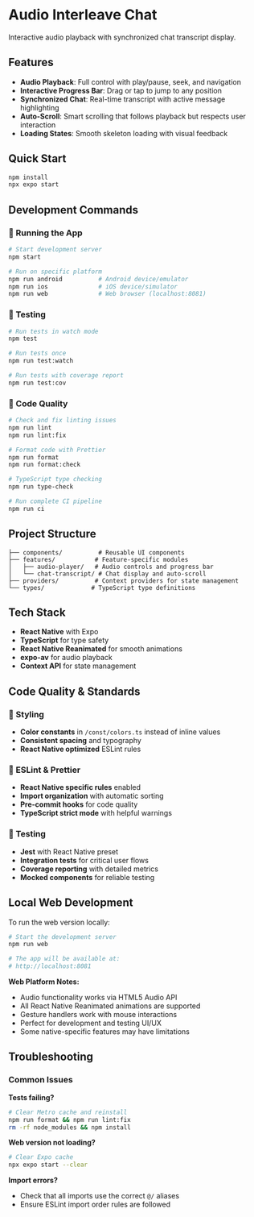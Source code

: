 # Audio Interleave Chat

Interactive audio playback with synchronized chat transcript display.

## Features

- **Audio Playback**: Full control with play/pause, seek, and navigation
- **Interactive Progress Bar**: Drag or tap to jump to any position
- **Synchronized Chat**: Real-time transcript with active message highlighting
- **Auto-Scroll**: Smart scrolling that follows playback but respects user interaction
- **Loading States**: Smooth skeleton loading with visual feedback

## Quick Start

```bash
npm install
npx expo start
```

## Development Commands

### 🚀 Running the App

```bash
# Start development server
npm start

# Run on specific platform
npm run android          # Android device/emulator
npm run ios              # iOS device/simulator
npm run web              # Web browser (localhost:8081)
```

### 🧪 Testing

```bash
# Run tests in watch mode
npm test

# Run tests once
npm run test:watch

# Run tests with coverage report
npm run test:cov
```

### 🔧 Code Quality

```bash
# Check and fix linting issues
npm run lint
npm run lint:fix

# Format code with Prettier
npm run format
npm run format:check

# TypeScript type checking
npm run type-check

# Run complete CI pipeline
npm run ci
```

## Project Structure

```
├── components/          # Reusable UI components
├── features/           # Feature-specific modules
│   ├── audio-player/   # Audio controls and progress bar
│   └── chat-transcript/ # Chat display and auto-scroll
├── providers/          # Context providers for state management
└── types/             # TypeScript type definitions
```

## Tech Stack

- **React Native** with Expo
- **TypeScript** for type safety
- **React Native Reanimated** for smooth animations
- **expo-av** for audio playback
- **Context API** for state management

## Code Quality & Standards

### 🎨 Styling

- **Color constants** in `/const/colors.ts` instead of inline values
- **Consistent spacing** and typography
- **React Native optimized** ESLint rules

### 📏 ESLint & Prettier

- **React Native specific rules** enabled
- **Import organization** with automatic sorting
- **Pre-commit hooks** for code quality
- **TypeScript strict mode** with helpful warnings

### 🧪 Testing

- **Jest** with React Native preset
- **Integration tests** for critical user flows
- **Coverage reporting** with detailed metrics
- **Mocked components** for reliable testing

## Local Web Development

To run the web version locally:

```bash
# Start the development server
npm run web

# The app will be available at:
# http://localhost:8081
```

**Web Platform Notes:**

- Audio functionality works via HTML5 Audio API
- All React Native Reanimated animations are supported
- Gesture handlers work with mouse interactions
- Perfect for development and testing UI/UX
- Some native-specific features may have limitations

## Troubleshooting

### Common Issues

**Tests failing?**

```bash
# Clear Metro cache and reinstall
npm run format && npm run lint:fix
rm -rf node_modules && npm install
```

**Web version not loading?**

```bash
# Clear Expo cache
npx expo start --clear
```

**Import errors?**

- Check that all imports use the correct `@/` aliases
- Ensure ESLint import order rules are followed
